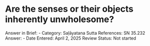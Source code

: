 # Are the senses or their objects inherently unwholesome?

Answer in Brief: -
 Category: Saḷāyatana
Sutta References: SN 35.232
Answer: -
Date Entered: April 2, 2025
Review Status: Not started